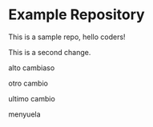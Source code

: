 # Example Repository
This is a sample repo, hello coders!

This is a second change.

alto cambiaso

otro cambio

ultimo cambio

menyuela
